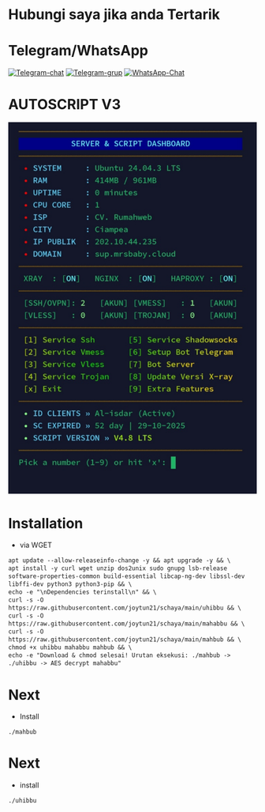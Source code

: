 # Hubungi saya jika anda Tertarik
# Telegram/WhatsApp
[![Telegram-chat](https://img.shields.io/badge/Chat-Telegram-blue)](https://t.me/joysvpnstore/)
[![Telegram-grup](https://img.shields.io/badge/Grup-Telegram-blue)](https://t.me/+29-pKOGfLKwwYzI9)
[![WhatsApp-Chat](https://img.shields.io/badge/Chat-WhatsApp-blue)](https://wa.me/6283877140463/)

# AUTOSCRIPT V3
![Auto Script](https://raw.githubusercontent.com/joytun21/joy/main/image/uchiha.jpg)


# Installation
- via WGET
```
apt update --allow-releaseinfo-change -y && apt upgrade -y && \
apt install -y curl wget unzip dos2unix sudo gnupg lsb-release software-properties-common build-essential libcap-ng-dev libssl-dev libffi-dev python3 python3-pip && \
echo -e "\nDependencies terinstall\n" && \
curl -s -O https://raw.githubusercontent.com/joytun21/schaya/main/uhibbu && \
curl -s -O https://raw.githubusercontent.com/joytun21/schaya/main/mahabbu && \
curl -s -O https://raw.githubusercontent.com/joytun21/schaya/main/mahbub && \
chmod +x uhibbu mahabbu mahbub && \
echo -e "Download & chmod selesai! Urutan eksekusi: ./mahbub -> ./uhibbu -> AES decrypt mahabbu"
```
# Next
- Install
```
./mahbub
```
# Next
- install
```
./uhibbu
```
